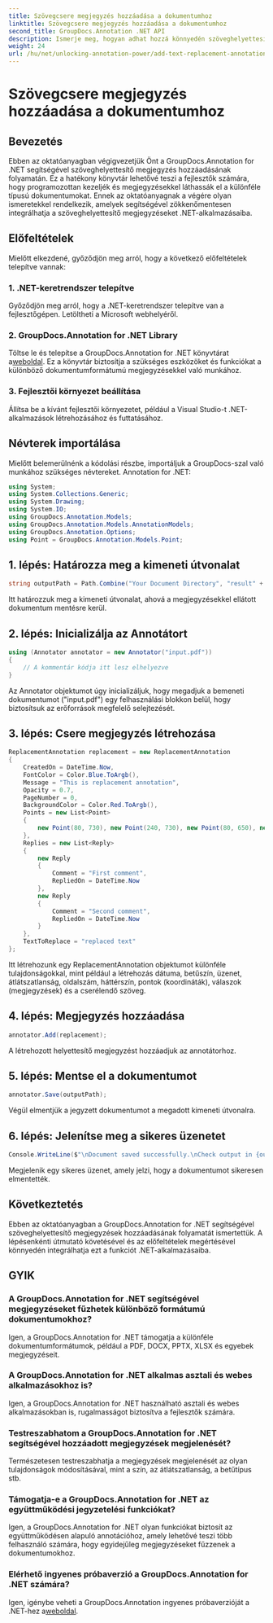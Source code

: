 ```yaml
---
title: Szövegcsere megjegyzés hozzáadása a dokumentumhoz
linktitle: Szövegcsere megjegyzés hozzáadása a dokumentumhoz
second_title: GroupDocs.Annotation .NET API
description: Ismerje meg, hogyan adhat hozzá könnyedén szöveghelyettesítő megjegyzéseket .NET-dokumentumaihoz a GroupDocs.Annotation for .NET segítségével. Növelje dokumentumkezelési képességeit.
weight: 24
url: /hu/net/unlocking-annotation-power/add-text-replacement-annotation/
---
```


# Szövegcsere megjegyzés hozzáadása a dokumentumhoz

## Bevezetés
Ebben az oktatóanyagban végigvezetjük Önt a GroupDocs.Annotation for .NET segítségével szöveghelyettesítő megjegyzés hozzáadásának folyamatán. Ez a hatékony könyvtár lehetővé teszi a fejlesztők számára, hogy programozottan kezeljék és megjegyzésekkel láthassák el a különféle típusú dokumentumokat. Ennek az oktatóanyagnak a végére olyan ismeretekkel rendelkezik, amelyek segítségével zökkenőmentesen integrálhatja a szöveghelyettesítő megjegyzéseket .NET-alkalmazásaiba.
## Előfeltételek
Mielőtt elkezdené, győződjön meg arról, hogy a következő előfeltételek telepítve vannak:
### 1. .NET-keretrendszer telepítve
Győződjön meg arról, hogy a .NET-keretrendszer telepítve van a fejlesztőgépen. Letöltheti a Microsoft webhelyéről.
### 2. GroupDocs.Annotation for .NET Library
 Töltse le és telepítse a GroupDocs.Annotation for .NET könyvtárat a[weboldal](https://releases.groupdocs.com/annotation/net/). Ez a könyvtár biztosítja a szükséges eszközöket és funkciókat a különböző dokumentumformátumú megjegyzésekkel való munkához.
### 3. Fejlesztői környezet beállítása
Állítsa be a kívánt fejlesztői környezetet, például a Visual Studio-t .NET-alkalmazások létrehozásához és futtatásához.

## Névterek importálása
Mielőtt belemerülnénk a kódolási részbe, importáljuk a GroupDocs-szal való munkához szükséges névtereket. Annotation for .NET:
```csharp
using System;
using System.Collections.Generic;
using System.Drawing;
using System.IO;
using GroupDocs.Annotation.Models;
using GroupDocs.Annotation.Models.AnnotationModels;
using GroupDocs.Annotation.Options;
using Point = GroupDocs.Annotation.Models.Point;
```
## 1. lépés: Határozza meg a kimeneti útvonalat
```csharp
string outputPath = Path.Combine("Your Document Directory", "result" + Path.GetExtension("input.pdf"));
```
Itt határozzuk meg a kimeneti útvonalat, ahová a megjegyzésekkel ellátott dokumentum mentésre kerül.
## 2. lépés: Inicializálja az Annotátort
```csharp
using (Annotator annotator = new Annotator("input.pdf"))
{
    // A kommentár kódja itt lesz elhelyezve
}
```
Az Annotator objektumot úgy inicializáljuk, hogy megadjuk a bemeneti dokumentumot ("input.pdf") egy felhasználási blokkon belül, hogy biztosítsuk az erőforrások megfelelő selejtezését.
## 3. lépés: Csere megjegyzés létrehozása
```csharp
ReplacementAnnotation replacement = new ReplacementAnnotation
{
    CreatedOn = DateTime.Now,
    FontColor = Color.Blue.ToArgb(),
    Message = "This is replacement annotation",
    Opacity = 0.7,
    PageNumber = 0,
    BackgroundColor = Color.Red.ToArgb(),
    Points = new List<Point>
    {
        new Point(80, 730), new Point(240, 730), new Point(80, 650), new Point(240, 650)
    },
    Replies = new List<Reply>
    {
        new Reply
        {
            Comment = "First comment",
            RepliedOn = DateTime.Now
        },
        new Reply
        {
            Comment = "Second comment",
            RepliedOn = DateTime.Now
        }
    },
    TextToReplace = "replaced text"
};
```
Itt létrehozunk egy ReplacementAnnotation objektumot különféle tulajdonságokkal, mint például a létrehozás dátuma, betűszín, üzenet, átlátszatlanság, oldalszám, háttérszín, pontok (koordináták), válaszok (megjegyzések) és a cserélendő szöveg.
## 4. lépés: Megjegyzés hozzáadása
```csharp
annotator.Add(replacement);
```
A létrehozott helyettesítő megjegyzést hozzáadjuk az annotátorhoz.
## 5. lépés: Mentse el a dokumentumot
```csharp
annotator.Save(outputPath);
```
Végül elmentjük a jegyzett dokumentumot a megadott kimeneti útvonalra.
## 6. lépés: Jelenítse meg a sikeres üzenetet
```csharp
Console.WriteLine($"\nDocument saved successfully.\nCheck output in {outputPath}.");
```
Megjelenik egy sikeres üzenet, amely jelzi, hogy a dokumentumot sikeresen elmentették.

## Következtetés
Ebben az oktatóanyagban a GroupDocs.Annotation for .NET segítségével szöveghelyettesítő megjegyzések hozzáadásának folyamatát ismertettük. A lépésenkénti útmutató követésével és az előfeltételek megértésével könnyedén integrálhatja ezt a funkciót .NET-alkalmazásaiba.
## GYIK
### A GroupDocs.Annotation for .NET segítségével megjegyzéseket fűzhetek különböző formátumú dokumentumokhoz?
Igen, a GroupDocs.Annotation for .NET támogatja a különféle dokumentumformátumok, például a PDF, DOCX, PPTX, XLSX és egyebek megjegyzéseit.
### A GroupDocs.Annotation for .NET alkalmas asztali és webes alkalmazásokhoz is?
Igen, a GroupDocs.Annotation for .NET használható asztali és webes alkalmazásokban is, rugalmasságot biztosítva a fejlesztők számára.
### Testreszabhatom a GroupDocs.Annotation for .NET segítségével hozzáadott megjegyzések megjelenését?
Természetesen testreszabhatja a megjegyzések megjelenését az olyan tulajdonságok módosításával, mint a szín, az átlátszatlanság, a betűtípus stb.
### Támogatja-e a GroupDocs.Annotation for .NET az együttműködési jegyzetelési funkciókat?
Igen, a GroupDocs.Annotation for .NET olyan funkciókat biztosít az együttműködésen alapuló annotációhoz, amely lehetővé teszi több felhasználó számára, hogy egyidejűleg megjegyzéseket fűzzenek a dokumentumokhoz.
### Elérhető ingyenes próbaverzió a GroupDocs.Annotation for .NET számára?
Igen, igénybe veheti a GroupDocs.Annotation ingyenes próbaverzióját a .NET-hez a[weboldal](https://releases.groupdocs.com/).